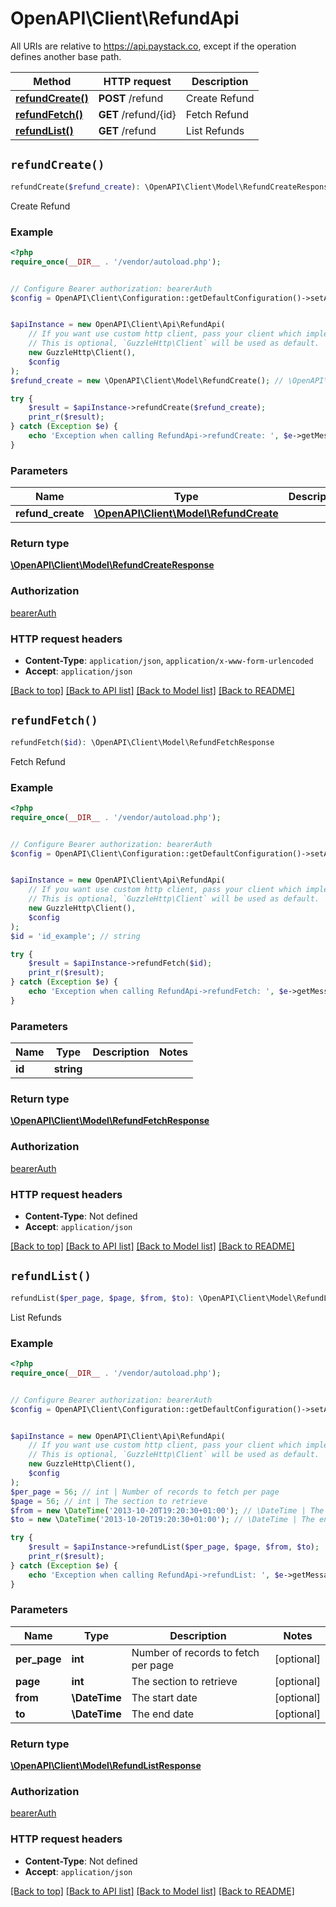 # OpenAPI\Client\RefundApi

All URIs are relative to https://api.paystack.co, except if the operation defines another base path.

| Method | HTTP request | Description |
| ------------- | ------------- | ------------- |
| [**refundCreate()**](RefundApi.md#refundCreate) | **POST** /refund | Create Refund |
| [**refundFetch()**](RefundApi.md#refundFetch) | **GET** /refund/{id} | Fetch Refund |
| [**refundList()**](RefundApi.md#refundList) | **GET** /refund | List Refunds |


## `refundCreate()`

```php
refundCreate($refund_create): \OpenAPI\Client\Model\RefundCreateResponse
```

Create Refund

### Example

```php
<?php
require_once(__DIR__ . '/vendor/autoload.php');


// Configure Bearer authorization: bearerAuth
$config = OpenAPI\Client\Configuration::getDefaultConfiguration()->setAccessToken('YOUR_ACCESS_TOKEN');


$apiInstance = new OpenAPI\Client\Api\RefundApi(
    // If you want use custom http client, pass your client which implements `GuzzleHttp\ClientInterface`.
    // This is optional, `GuzzleHttp\Client` will be used as default.
    new GuzzleHttp\Client(),
    $config
);
$refund_create = new \OpenAPI\Client\Model\RefundCreate(); // \OpenAPI\Client\Model\RefundCreate

try {
    $result = $apiInstance->refundCreate($refund_create);
    print_r($result);
} catch (Exception $e) {
    echo 'Exception when calling RefundApi->refundCreate: ', $e->getMessage(), PHP_EOL;
}
```

### Parameters

| Name | Type | Description  | Notes |
| ------------- | ------------- | ------------- | ------------- |
| **refund_create** | [**\OpenAPI\Client\Model\RefundCreate**](../Model/RefundCreate.md)|  | [optional] |

### Return type

[**\OpenAPI\Client\Model\RefundCreateResponse**](../Model/RefundCreateResponse.md)

### Authorization

[bearerAuth](../../README.md#bearerAuth)

### HTTP request headers

- **Content-Type**: `application/json`, `application/x-www-form-urlencoded`
- **Accept**: `application/json`

[[Back to top]](#) [[Back to API list]](../../README.md#endpoints)
[[Back to Model list]](../../README.md#models)
[[Back to README]](../../README.md)

## `refundFetch()`

```php
refundFetch($id): \OpenAPI\Client\Model\RefundFetchResponse
```

Fetch Refund

### Example

```php
<?php
require_once(__DIR__ . '/vendor/autoload.php');


// Configure Bearer authorization: bearerAuth
$config = OpenAPI\Client\Configuration::getDefaultConfiguration()->setAccessToken('YOUR_ACCESS_TOKEN');


$apiInstance = new OpenAPI\Client\Api\RefundApi(
    // If you want use custom http client, pass your client which implements `GuzzleHttp\ClientInterface`.
    // This is optional, `GuzzleHttp\Client` will be used as default.
    new GuzzleHttp\Client(),
    $config
);
$id = 'id_example'; // string

try {
    $result = $apiInstance->refundFetch($id);
    print_r($result);
} catch (Exception $e) {
    echo 'Exception when calling RefundApi->refundFetch: ', $e->getMessage(), PHP_EOL;
}
```

### Parameters

| Name | Type | Description  | Notes |
| ------------- | ------------- | ------------- | ------------- |
| **id** | **string**|  | |

### Return type

[**\OpenAPI\Client\Model\RefundFetchResponse**](../Model/RefundFetchResponse.md)

### Authorization

[bearerAuth](../../README.md#bearerAuth)

### HTTP request headers

- **Content-Type**: Not defined
- **Accept**: `application/json`

[[Back to top]](#) [[Back to API list]](../../README.md#endpoints)
[[Back to Model list]](../../README.md#models)
[[Back to README]](../../README.md)

## `refundList()`

```php
refundList($per_page, $page, $from, $to): \OpenAPI\Client\Model\RefundListResponse
```

List Refunds

### Example

```php
<?php
require_once(__DIR__ . '/vendor/autoload.php');


// Configure Bearer authorization: bearerAuth
$config = OpenAPI\Client\Configuration::getDefaultConfiguration()->setAccessToken('YOUR_ACCESS_TOKEN');


$apiInstance = new OpenAPI\Client\Api\RefundApi(
    // If you want use custom http client, pass your client which implements `GuzzleHttp\ClientInterface`.
    // This is optional, `GuzzleHttp\Client` will be used as default.
    new GuzzleHttp\Client(),
    $config
);
$per_page = 56; // int | Number of records to fetch per page
$page = 56; // int | The section to retrieve
$from = new \DateTime('2013-10-20T19:20:30+01:00'); // \DateTime | The start date
$to = new \DateTime('2013-10-20T19:20:30+01:00'); // \DateTime | The end date

try {
    $result = $apiInstance->refundList($per_page, $page, $from, $to);
    print_r($result);
} catch (Exception $e) {
    echo 'Exception when calling RefundApi->refundList: ', $e->getMessage(), PHP_EOL;
}
```

### Parameters

| Name | Type | Description  | Notes |
| ------------- | ------------- | ------------- | ------------- |
| **per_page** | **int**| Number of records to fetch per page | [optional] |
| **page** | **int**| The section to retrieve | [optional] |
| **from** | **\DateTime**| The start date | [optional] |
| **to** | **\DateTime**| The end date | [optional] |

### Return type

[**\OpenAPI\Client\Model\RefundListResponse**](../Model/RefundListResponse.md)

### Authorization

[bearerAuth](../../README.md#bearerAuth)

### HTTP request headers

- **Content-Type**: Not defined
- **Accept**: `application/json`

[[Back to top]](#) [[Back to API list]](../../README.md#endpoints)
[[Back to Model list]](../../README.md#models)
[[Back to README]](../../README.md)
